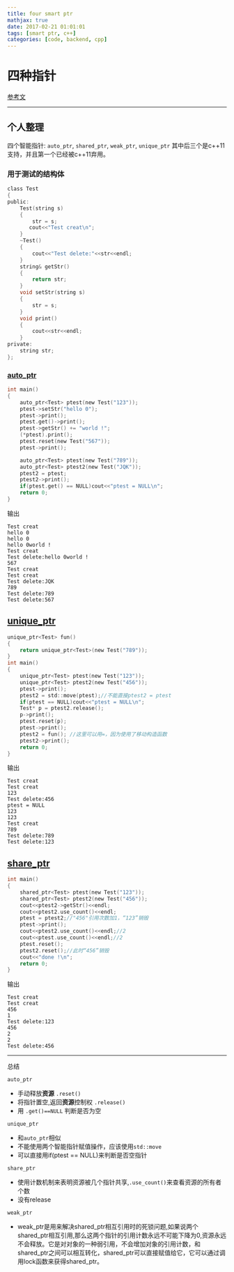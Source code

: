```yaml
---
title: four smart ptr
mathjax: true
date: 2017-02-21 01:01:01
tags: [smart ptr, c++]
categories: [code, backend, cpp]
---
```


# 四种指针

[参考文](http://www.cnblogs.com/TenosDoIt/p/3456704.html)

---

## 个人整理

四个智能指针: `auto_ptr`, `shared_ptr`, `weak_ptr`, `unique_ptr` 其中后三个是c++11支持，并且第一个已经被c++11弃用。

### 用于测试的结构体

```c
class Test
{
public:
    Test(string s)
    {
        str = s;
       cout<<"Test creat\n";
    }
    ~Test()
    {
        cout<<"Test delete:"<<str<<endl;
    }
    string& getStr()
    {
        return str;
    }
    void setStr(string s)
    {
        str = s;
    }
    void print()
    {
        cout<<str<<endl;
    }
private:
    string str;
};
```

### [auto_ptr](http://www.cplusplus.com/reference/memory/auto_ptr/)

```c 
int main()
{
    auto_ptr<Test> ptest(new Test("123"));
    ptest->setStr("hello 0");
    ptest->print();
    ptest.get()->print();
    ptest->getStr() += "world !";
    (*ptest).print();
    ptest.reset(new Test("567"));
    ptest->print();

    auto_ptr<Test> ptest(new Test("789"));
    auto_ptr<Test> ptest2(new Test("JQK"));
    ptest2 = ptest;
    ptest2->print();
    if(ptest.get() == NULL)cout<<"ptest = NULL\n";
    return 0;
}
```

输出

```
Test creat
hello 0
hello 0
hello 0world !
Test creat
Test delete:hello 0world !
567
Test creat
Test creat
Test delete:JQK
789
Test delete:789
Test delete:567
```

## [unique_ptr](http://www.cplusplus.com/reference/memory/unique_ptr/)

```c
unique_ptr<Test> fun()
{
    return unique_ptr<Test>(new Test("789"));
}
int main()
{
    unique_ptr<Test> ptest(new Test("123"));
    unique_ptr<Test> ptest2(new Test("456"));
    ptest->print();
    ptest2 = std::move(ptest);//不能直接ptest2 = ptest
    if(ptest == NULL)cout<<"ptest = NULL\n";
    Test* p = ptest2.release();
    p->print();
    ptest.reset(p);
    ptest->print();
    ptest2 = fun(); //这里可以用=，因为使用了移动构造函数
    ptest2->print();
    return 0;
}
```

输出

```
Test creat
Test creat
123
Test delete:456
ptest = NULL
123
123
Test creat
789
Test delete:789
Test delete:123
```

## [share_ptr](http://www.cplusplus.com/reference/memory/shared_ptr/)

```c
int main()
{
    shared_ptr<Test> ptest(new Test("123"));
    shared_ptr<Test> ptest2(new Test("456"));
    cout<<ptest2->getStr()<<endl;
    cout<<ptest2.use_count()<<endl;
    ptest = ptest2;//"456"引用次数加1，“123”销毁
    ptest->print();
    cout<<ptest2.use_count()<<endl;//2
    cout<<ptest.use_count()<<endl;//2
    ptest.reset();
    ptest2.reset();//此时“456”销毁
    cout<<"done !\n";
    return 0;
}

```

输出

```
Test creat
Test creat
456
1
Test delete:123
456
2
2
Test delete:456
```

---

总结

`auto_ptr` 
 * 手动释放**资源** `.reset()`
 * 将指针置空,返回**资源**控制权 `.release()`
 * 用 `.get()==NULL` 判断是否为空

`unique_ptr`
 * 和`auto_ptr`相似
 * 不能使用两个智能指针赋值操作，应该使用`std::move`
 * 可以直接用if(ptest == NULL)来判断是否空指针

`share_ptr`
 * 使用计数机制来表明资源被几个指针共享,`.use_count()`来查看资源的所有者个数
 * 没有release

`weak_ptr`
 * weak_ptr是用来解决shared_ptr相互引用时的死锁问题,如果说两个shared_ptr相互引用,那么这两个指针的引用计数永远不可能下降为0,资源永远不会释放。它是对对象的一种弱引用，不会增加对象的引用计数，和shared_ptr之间可以相互转化，shared_ptr可以直接赋值给它，它可以通过调用lock函数来获得shared_ptr。


